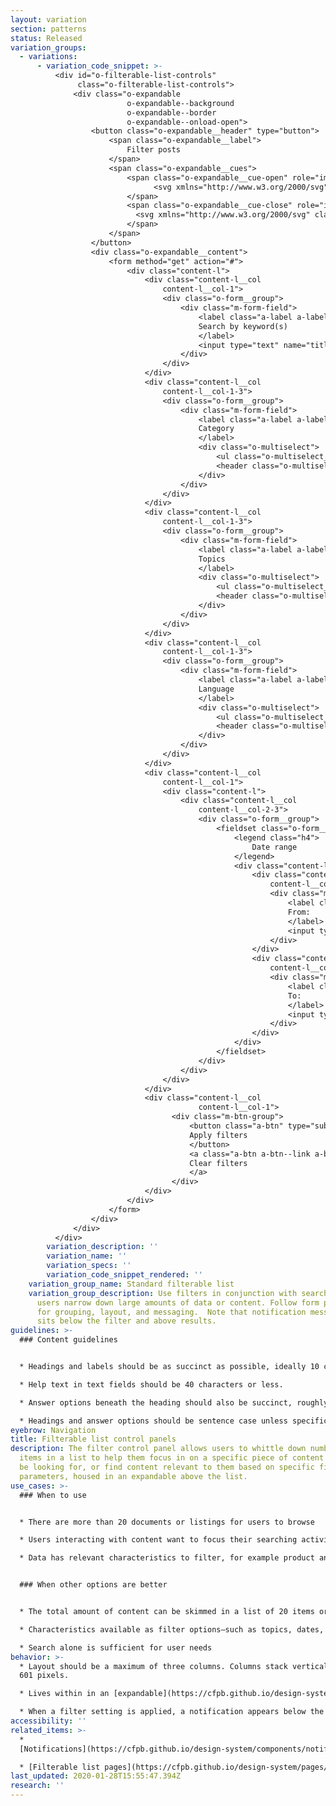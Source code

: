 ```yaml
---
layout: variation
section: patterns
status: Released
variation_groups:
  - variations:
      - variation_code_snippet: >-
          <div id="o-filterable-list-controls"
               class="o-filterable-list-controls">
              <div class="o-expandable
                          o-expandable--background
                          o-expandable--border
                          o-expandable--onload-open">
                  <button class="o-expandable__header" type="button">
                      <span class="o-expandable__label">
                          Filter posts
                      </span>
                      <span class="o-expandable__cues">
                          <span class="o-expandable__cue-open" role="img" aria-label="Show filters">
                                <svg xmlns="http://www.w3.org/2000/svg" class="cf-icon-svg cf-icon-svg--plus-round" viewBox="0 0 17 20.4"><path d="M16.416 10.283A7.917 7.917 0 1 1 8.5 2.366a7.916 7.916 0 0 1 7.916 7.917zm-2.958.01a.792.792 0 0 0-.792-.792H9.284V6.12a.792.792 0 1 0-1.583 0V9.5H4.32a.792.792 0 0 0 0 1.584H7.7v3.382a.792.792 0 0 0 1.583 0v-3.382h3.382a.792.792 0 0 0 .792-.791z"/></svg>
                          </span>
                          <span class="o-expandable__cue-close" role="img" aria-label="Hide filters">
                            <svg xmlns="http://www.w3.org/2000/svg" class="cf-icon-svg cf-icon-svg--minus-round" viewBox="0 0 17 20.4"><path d="M16.416 10.283A7.917 7.917 0 1 1 8.5 2.366a7.916 7.916 0 0 1 7.916 7.917zm-2.958.01a.792.792 0 0 0-.792-.792H4.32a.792.792 0 0 0 0 1.583h8.346a.792.792 0 0 0 .792-.791z"/></svg>
                          </span>
                      </span>
                  </button>
                  <div class="o-expandable__content">
                      <form method="get" action="#">
                          <div class="content-l">
                              <div class="content-l__col
                                  content-l__col-1">
                                  <div class="o-form__group">
                                      <div class="m-form-field">
                                          <label class="a-label a-label--heading" for="o-filterable-list-controls_title">
                                          Search by keyword(s)
                                          </label>
                                          <input type="text" name="title" id="o-filterable-list-controls_title" class="a-text-input a-text-input--full" maxlength="250">
                                      </div>
                                  </div>
                              </div>
                              <div class="content-l__col
                                  content-l__col-1-3">
                                  <div class="o-form__group">
                                      <div class="m-form-field">
                                          <label class="a-label a-label--heading" for="o-filterable-list-controls_categories">
                                          Category
                                          </label>
                                          <div class="o-multiselect">
                                              <ul class="o-multiselect__choices"></ul>
                                              <header class="o-multiselect__header"><input class="o-multiselect__search a-text-input" type="text" placeholder="Select up to five" id="o-filterable-list-controls_categories" autocomplete="off"></header>
                                          </div>
                                      </div>
                                  </div>
                              </div>
                              <div class="content-l__col
                                  content-l__col-1-3">
                                  <div class="o-form__group">
                                      <div class="m-form-field">
                                          <label class="a-label a-label--heading" for="o-filterable-list-controls_topics">
                                          Topics
                                          </label>
                                          <div class="o-multiselect">
                                              <ul class="o-multiselect__choices"></ul>
                                              <header class="o-multiselect__header"><input class="o-multiselect__search a-text-input" type="text" placeholder="Select up to five" id="o-filterable-list-controls_topics" autocomplete="off"></header>
                                          </div>
                                      </div>
                                  </div>
                              </div>
                              <div class="content-l__col
                                  content-l__col-1-3">
                                  <div class="o-form__group">
                                      <div class="m-form-field">
                                          <label class="a-label a-label--heading" for="o-filterable-list-controls_language">
                                          Language
                                          </label>
                                          <div class="o-multiselect">
                                              <ul class="o-multiselect__choices"></ul>
                                              <header class="o-multiselect__header"><input class="o-multiselect__search a-text-input" type="text" placeholder="Select up to five" id="o-filterable-list-controls_language" autocomplete="off"></header>
                                          </div>
                                      </div>
                                  </div>
                              </div>
                              <div class="content-l__col
                                  content-l__col-1">
                                  <div class="content-l">
                                      <div class="content-l__col
                                          content-l__col-2-3">
                                          <div class="o-form__group">
                                              <fieldset class="o-form__fieldset">
                                                  <legend class="h4">
                                                      Date range
                                                  </legend>
                                                  <div class="content-l">
                                                      <div class="content-l__col
                                                          content-l__col-1-2">
                                                          <div class="m-form-field">
                                                              <label class="a-label a-label--heading" for="o-filterable-list-controls_from-date">
                                                              From:
                                                              </label>
                                                              <input type="date" name="from_date" class="a-text-input a-text-input--full" placeholder="mm/dd/yyyy" data-type="date" id="o-filterable-list-controls_from-date">
                                                          </div>
                                                      </div>
                                                      <div class="content-l__col
                                                          content-l__col-1-2">
                                                          <div class="m-form-field">
                                                              <label class="a-label a-label--heading" for="o-filterable-list-controls_to-date">
                                                              To:
                                                              </label>
                                                              <input type="date" name="to_date" class="a-text-input a-text-input--full" placeholder="mm/dd/yyyy" data-type="date" id="o-filterable-list-controls_to-date">
                                                          </div>
                                                      </div>
                                                  </div>
                                              </fieldset>
                                          </div>
                                      </div>
                                  </div>
                              </div>
                              <div class="content-l__col
                                          content-l__col-1">
                                    <div class="m-btn-group">
                                        <button class="a-btn" type="submit">
                                        Apply filters
                                        </button>
                                        <a class="a-btn a-btn--link a-btn--warning" href="#">
                                        Clear filters
                                        </a>
                                    </div>
                              </div>
                          </div>
                      </form>
                  </div>
              </div>
          </div>
        variation_description: ''
        variation_name: ''
        variation_specs: ''
        variation_code_snippet_rendered: ''
    variation_group_name: Standard filterable list
    variation_group_description: Use filters in conjunction with search to help
      users narrow down large amounts of data or content. Follow form patterns
      for grouping, layout, and messaging.  Note that notification messaging
      sits below the filter and above results.
guidelines: >-
  ### Content guidelines


  * Headings and labels should be as succinct as possible, ideally 10 characters or less. Do not use a colon or other punctuation after the heading.

  * Help text in text fields should be 40 characters or less.

  * Answer options beneath the heading should also be succinct, roughly 25 characters or less.

  * Headings and answer options should be sentence case unless specifically proper nouns or titles.
eyebrow: Navigation
title: Filterable list control panels
description: The filter control panel allows users to whittle down number of
  items in a list to help them focus in on a specific piece of content they may
  be looking for, or find content relevant to them based on specific filter
  parameters, housed in an expandable above the list.
use_cases: >-
  ### When to use


  * There are more than 20 documents or listings for users to browse 

  * Users interacting with content want to focus their searching activities on this specific group of content, rather than using the general site search

  * Data has relevant characteristics to filter, for example product and issue for complaint data, location and property type for HMDA, date range and categories for articles


  ### When other options are better


  * The total amount of content can be skimmed in a list of 20 items or less

  * Characteristics available as filter options—such as topics, dates, and categories—are not relevant to the content

  * Search alone is sufficient for user needs
behavior: >-
  * Layout should be a maximum of three columns. Columns stack vertically below
  601 pixels.

  * Lives within in an [expandable](https://cfpb.github.io/design-system/components/expandables) allowing controls to be hidden when not in use or needed. The filterable list is expanded on page load. 

  * When a filter setting is applied, a notification appears below the panel indicating number of results or errors.
accessibility: ''
related_items: >-
  *
  [Notifications](https://cfpb.github.io/design-system/components/notifications)

  * [Filterable list pages](https://cfpb.github.io/design-system/pages/filterable-list-pages)
last_updated: 2020-01-28T15:55:47.394Z
research: ''
---
```

